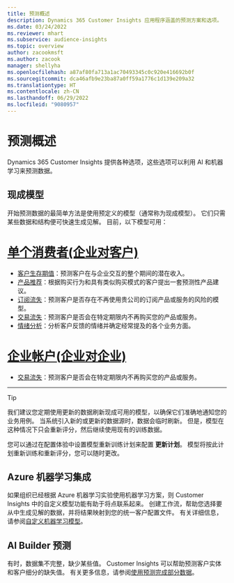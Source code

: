 ```yaml
---
title: 预测概述
description: Dynamics 365 Customer Insights 应用程序涵盖的预测方案和选项。
ms.date: 03/24/2022
ms.reviewer: mhart
ms.subservice: audience-insights
ms.topic: overview
author: zacookmsft
ms.author: zacook
manager: shellyha
ms.openlocfilehash: a87af80fa713a1ac70493345c0c920e416692b0f
ms.sourcegitcommit: dca46afb9e23ba87a0ff59a1776c1d139e209a32
ms.translationtype: HT
ms.contentlocale: zh-CN
ms.lasthandoff: 06/29/2022
ms.locfileid: "9080957"
---
```

# <a name="predictions-overview"></a>预测概述

Dynamics 365 Customer Insights 提供各种选项，这些选项可以利用 AI 和机器学习来预测数据。 

## <a name="out-of-box-models"></a>现成模型

开始预测数据的最简单方法是使用预定义的模型（通常称为现成模型）。 它们只需某些数据和结构便可快速生成见解。 目前，以下模型可用： 

# <a name="individual-consumers-b-to-c"></a>[单个消费者(企业对客户)](#tab/b2c)

- [客户生存期值](predict-customer-lifetime-value.md)：预测客户在与企业交互的整个期间的潜在收入。
- [产品推荐](predict-product-recommendation.md)：根据购买行为和具有类似购买模式的客户提出一套预测性产品建议。
- [订阅流失](predict-subscription-churn.md)：预测客户是否存在不再使用贵公司的订阅产品或服务的风险的模型。
- [交易流失](predict-transactional-churn.md)：预测客户是否会在特定期限内不再购买您的产品或服务。
- [情绪分析](sentiment-analysis.md)：分析客户反馈的情绪并确定经常提及的各个业务方面。

# <a name="business-accounts-b-to-b"></a>[企业帐户(企业对企业)](#tab/b2b)

- [交易流失](predict-transactional-churn.md)：预测客户是否会在特定期限内不再购买您的产品或服务。

---

> [!TIP]
> 我们建议您定期使用更新的数据刷新现成可用的模型，以确保它们准确地通知您的业务用例。 当系统引入新的或更新的数据源时，数据会临时刷新。 但是，模型在这种情况下只会重新评分，然后继续使用现有的训练数据。
> 
> 您可以通过在配置体验中设置模型重新训练计划来配置 **更新计划**。 模型将按此计划重新训练和重新评分，您可以随时更改。


## <a name="azure-machine-learning-integration"></a>Azure 机器学习集成

如果组织已经根据 Azure 机器学习实验使用机器学习方案，则 Customer Insights 中的自定义模型功能有助于将点联系起来。 创建工作流，帮助您选择要从中生成见解的数据，并将结果映射到您的统一客户配置文件。 有关详细信息，请参阅[自定义机器学习模型](custom-models.md)。

## <a name="ai-builder-prediction"></a>AI Builder 预测

有时，数据集不完整，缺少某些值。 Customer Insights 可以帮助预测客户实体和客户细分的缺失值。 有关更多信息，请参阅[使用预测完成部分数据](predictions.md)。
